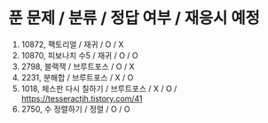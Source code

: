 # 푼 문제 / 분류 / 정답 여부 / 재응시 예정
1. 10872, 팩토리얼 / 재귀 / O / X
2. 10870, 피보나치 수5 / 재귀 / O / O
3. 2798, 블랙잭 / 브루트포스 / O / X
4. 2231, 분해합 / 브루트포스 / X / O
5. 1018, 체스판 다시 칠하기 / 브루트포스 / X / O / https://tesseractjh.tistory.com/41
6. 2750, 수 정렬하기 / 정렬 / O / O